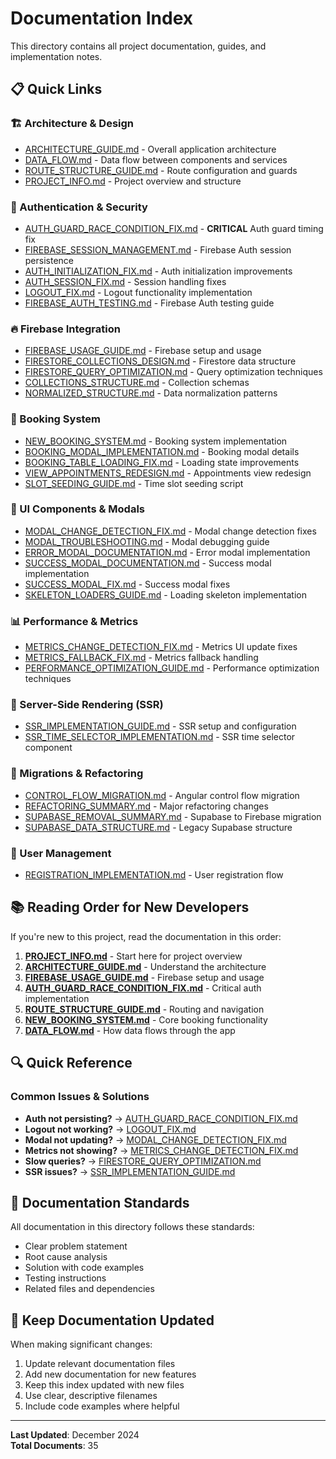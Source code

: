 # Documentation Index

This directory contains all project documentation, guides, and implementation notes.

## 📋 Quick Links

### 🏗️ Architecture & Design
- [ARCHITECTURE_GUIDE.md](./ARCHITECTURE_GUIDE.md) - Overall application architecture
- [DATA_FLOW.md](./DATA_FLOW.md) - Data flow between components and services
- [ROUTE_STRUCTURE_GUIDE.md](./ROUTE_STRUCTURE_GUIDE.md) - Route configuration and guards
- [PROJECT_INFO.md](./PROJECT_INFO.md) - Project overview and structure

### 🔐 Authentication & Security
- [AUTH_GUARD_RACE_CONDITION_FIX.md](./AUTH_GUARD_RACE_CONDITION_FIX.md) - **CRITICAL** Auth guard timing fix
- [FIREBASE_SESSION_MANAGEMENT.md](./FIREBASE_SESSION_MANAGEMENT.md) - Firebase Auth session persistence
- [AUTH_INITIALIZATION_FIX.md](./AUTH_INITIALIZATION_FIX.md) - Auth initialization improvements
- [AUTH_SESSION_FIX.md](./AUTH_SESSION_FIX.md) - Session handling fixes
- [LOGOUT_FIX.md](./LOGOUT_FIX.md) - Logout functionality implementation
- [FIREBASE_AUTH_TESTING.md](./FIREBASE_AUTH_TESTING.md) - Firebase Auth testing guide

### 🔥 Firebase Integration
- [FIREBASE_USAGE_GUIDE.md](./FIREBASE_USAGE_GUIDE.md) - Firebase setup and usage
- [FIRESTORE_COLLECTIONS_DESIGN.md](./FIRESTORE_COLLECTIONS_DESIGN.md) - Firestore data structure
- [FIRESTORE_QUERY_OPTIMIZATION.md](./FIRESTORE_QUERY_OPTIMIZATION.md) - Query optimization techniques
- [COLLECTIONS_STRUCTURE.md](./COLLECTIONS_STRUCTURE.md) - Collection schemas
- [NORMALIZED_STRUCTURE.md](./NORMALIZED_STRUCTURE.md) - Data normalization patterns

### 📅 Booking System
- [NEW_BOOKING_SYSTEM.md](./NEW_BOOKING_SYSTEM.md) - Booking system implementation
- [BOOKING_MODAL_IMPLEMENTATION.md](./BOOKING_MODAL_IMPLEMENTATION.md) - Booking modal details
- [BOOKING_TABLE_LOADING_FIX.md](./BOOKING_TABLE_LOADING_FIX.md) - Loading state improvements
- [VIEW_APPOINTMENTS_REDESIGN.md](./VIEW_APPOINTMENTS_REDESIGN.md) - Appointments view redesign
- [SLOT_SEEDING_GUIDE.md](./SLOT_SEEDING_GUIDE.md) - Time slot seeding script

### 🎨 UI Components & Modals
- [MODAL_CHANGE_DETECTION_FIX.md](./MODAL_CHANGE_DETECTION_FIX.md) - Modal change detection fixes
- [MODAL_TROUBLESHOOTING.md](./MODAL_TROUBLESHOOTING.md) - Modal debugging guide
- [ERROR_MODAL_DOCUMENTATION.md](./ERROR_MODAL_DOCUMENTATION.md) - Error modal implementation
- [SUCCESS_MODAL_DOCUMENTATION.md](./SUCCESS_MODAL_DOCUMENTATION.md) - Success modal implementation
- [SUCCESS_MODAL_FIX.md](./SUCCESS_MODAL_FIX.md) - Success modal fixes
- [SKELETON_LOADERS_GUIDE.md](./SKELETON_LOADERS_GUIDE.md) - Loading skeleton implementation

### 📊 Performance & Metrics
- [METRICS_CHANGE_DETECTION_FIX.md](./METRICS_CHANGE_DETECTION_FIX.md) - Metrics UI update fixes
- [METRICS_FALLBACK_FIX.md](./METRICS_FALLBACK_FIX.md) - Metrics fallback handling
- [PERFORMANCE_OPTIMIZATION_GUIDE.md](./PERFORMANCE_OPTIMIZATION_GUIDE.md) - Performance optimization techniques

### 🚀 Server-Side Rendering (SSR)
- [SSR_IMPLEMENTATION_GUIDE.md](./SSR_IMPLEMENTATION_GUIDE.md) - SSR setup and configuration
- [SSR_TIME_SELECTOR_IMPLEMENTATION.md](./SSR_TIME_SELECTOR_IMPLEMENTATION.md) - SSR time selector component

### 🔄 Migrations & Refactoring
- [CONTROL_FLOW_MIGRATION.md](./CONTROL_FLOW_MIGRATION.md) - Angular control flow migration
- [REFACTORING_SUMMARY.md](./REFACTORING_SUMMARY.md) - Major refactoring changes
- [SUPABASE_REMOVAL_SUMMARY.md](./SUPABASE_REMOVAL_SUMMARY.md) - Supabase to Firebase migration
- [SUPABASE_DATA_STRUCTURE.md](./SUPABASE_DATA_STRUCTURE.md) - Legacy Supabase structure

### 👤 User Management
- [REGISTRATION_IMPLEMENTATION.md](./REGISTRATION_IMPLEMENTATION.md) - User registration flow

## 📚 Reading Order for New Developers

If you're new to this project, read the documentation in this order:

1. **[PROJECT_INFO.md](./PROJECT_INFO.md)** - Start here for project overview
2. **[ARCHITECTURE_GUIDE.md](./ARCHITECTURE_GUIDE.md)** - Understand the architecture
3. **[FIREBASE_USAGE_GUIDE.md](./FIREBASE_USAGE_GUIDE.md)** - Firebase setup and usage
4. **[AUTH_GUARD_RACE_CONDITION_FIX.md](./AUTH_GUARD_RACE_CONDITION_FIX.md)** - Critical auth implementation
5. **[ROUTE_STRUCTURE_GUIDE.md](./ROUTE_STRUCTURE_GUIDE.md)** - Routing and navigation
6. **[NEW_BOOKING_SYSTEM.md](./NEW_BOOKING_SYSTEM.md)** - Core booking functionality
7. **[DATA_FLOW.md](./DATA_FLOW.md)** - How data flows through the app

## 🔍 Quick Reference

### Common Issues & Solutions
- **Auth not persisting?** → [AUTH_GUARD_RACE_CONDITION_FIX.md](./AUTH_GUARD_RACE_CONDITION_FIX.md)
- **Logout not working?** → [LOGOUT_FIX.md](./LOGOUT_FIX.md)
- **Modal not updating?** → [MODAL_CHANGE_DETECTION_FIX.md](./MODAL_CHANGE_DETECTION_FIX.md)
- **Metrics not showing?** → [METRICS_CHANGE_DETECTION_FIX.md](./METRICS_CHANGE_DETECTION_FIX.md)
- **Slow queries?** → [FIRESTORE_QUERY_OPTIMIZATION.md](./FIRESTORE_QUERY_OPTIMIZATION.md)
- **SSR issues?** → [SSR_IMPLEMENTATION_GUIDE.md](./SSR_IMPLEMENTATION_GUIDE.md)

## 📝 Documentation Standards

All documentation in this directory follows these standards:
- Clear problem statement
- Root cause analysis
- Solution with code examples
- Testing instructions
- Related files and dependencies

## 🔄 Keep Documentation Updated

When making significant changes:
1. Update relevant documentation files
2. Add new documentation for new features
3. Keep this index updated with new files
4. Use clear, descriptive filenames
5. Include code examples where helpful

---

**Last Updated**: December 2024  
**Total Documents**: 35
